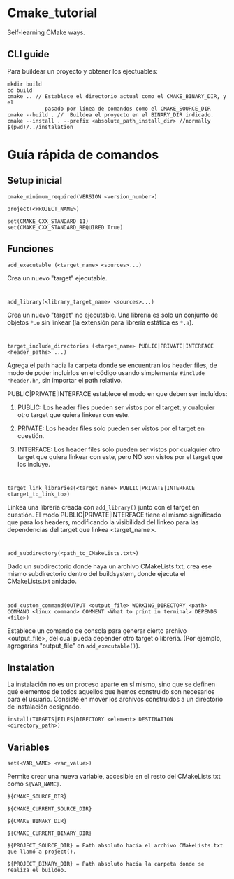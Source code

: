 # Cmake_tutorial
Self-learning CMake ways.

## CLI guide
Para buildear un proyecto y obtener los ejectuables:
```
mkdir build
cd build
cmake .. // Establece el directorio actual como el CMAKE_BINARY_DIR, y el
            pasado por línea de comandos como el CMAKE_SOURCE_DIR
cmake --build . //  Buildea el proyecto en el BINARY_DIR indicado.
cmake --install . --prefix <absolute_path_install_dir> //normally $(pwd)/../instalation
```

# Guía rápida de comandos

## Setup inicial
```
cmake_minimum_required(VERSION <version_number>)

project(<PROJECT_NAME>)

set(CMAKE_CXX_STANDARD 11)
set(CMAKE_CXX_STANDARD_REQUIRED True)
```
## Funciones
```
add_executable (<target_name> <sources>...)
```
Crea un nuevo "target" ejecutable.
#

```
add_library(<library_target_name> <sources>...)
```
Crea un nuevo "target" no ejecutable. Una librería es solo un conjunto de objetos `*.o` sin linkear (la extensión para librería estática es `*.a`).

#
```
target_include_directories (<target_name> PUBLIC|PRIVATE|INTERFACE <header_paths> ...)
```
Agrega el path hacia la carpeta donde se encuentran los header files, de modo de poder incluirlos en el código usando simplemente `#include "header.h"`, sin importar el path relativo.

PUBLIC|PRIVATE|INTERFACE establece el modo en que deben ser incluídos:

1. PUBLIC: Los header files pueden ser vistos por el target, y cualquier otro target que quiera linkear con este.

2. PRIVATE: Los header files solo pueden ser vistos por el target en cuestión.

3. INTERFACE: Los header files solo pueden ser vistos por cualquier otro target que quiera linkear con este, pero NO son vistos por el target que los incluye.

#
```
target_link_libraries(<target_name> PUBLIC|PRIVATE|INTERFACE <target_to_link_to>)
```
Linkea una librería creada con `add_library()` junto con el target en cuestión. El modo PUBLIC|PRIVATE|INTERFACE tiene el mismo significado que para los headers, modificando la visibilidad del linkeo para las dependencias del target que linkea <target_name>.

# 
```
add_subdirectory(<path_to_CMakeLists.txt>)
```
Dado un subdirectorio donde haya un archivo CMakeLists.txt, crea ese mismo subdirectorio dentro del buildsystem, donde ejecuta el CMakeLists.txt anidado. 

#
```
add_custom_command(OUTPUT <output_file> WORKING_DIRECTORY <path> COMMAND <linux command> COMMENT <What to print in terminal> DEPENDS <file>)
```
Establece un comando de consola para generar cierto archivo <output_file>, del cual pueda depender otro target o librería. (Por ejemplo, agregarías "output_file" en `add_executable()`).

## Instalation

La instalación no es un proceso aparte en sí mismo, sino que se definen qué elementos de todos aquellos que hemos construido son necesarios para el usuario. Consiste en mover los archivos construidos a un directorio de instalación designado.

```
install(TARGETS|FILES|DIRECTORY <element> DESTINATION <directory_path>)
```


## Variables
```
set(<VAR_NAME> <var_value>)
```
Permite crear una nueva variable, accesible en el resto del CMakeLists.txt como `${VAR_NAME}`.

```
${CMAKE_SOURCE_DIR}

${CMAKE_CURRENT_SOURCE_DIR}

${CMAKE_BINARY_DIR}

${CMAKE_CURRENT_BINARY_DIR}

${PROJECT_SOURCE_DIR} = Path absoluto hacia el archivo CMakeLists.txt que llamó a project().

${PROJECT_BINARY_DIR} = Path absoluto hacia la carpeta donde se realiza el buildeo.
```


